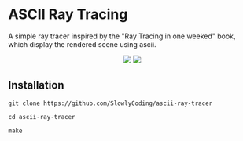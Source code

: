 # ASCII Ray Tracing

A simple ray tracer inspired by the "Ray Tracing in one weeked" book, which display the rendered scene using ascii.

<p align="center">
<img src="https://github.com/SlowlyCoding/ascii-ray-tracing/blob/master/gifs/video1.gif">
<img src="https://github.com/SlowlyCoding/ascii-ray-tracing/blob/master/gifs/video2.gif">

## Installation

```shell
git clone https://github.com/SlowlyCoding/ascii-ray-tracer
```
```shell
cd ascii-ray-tracer
```
```shell
make
```

